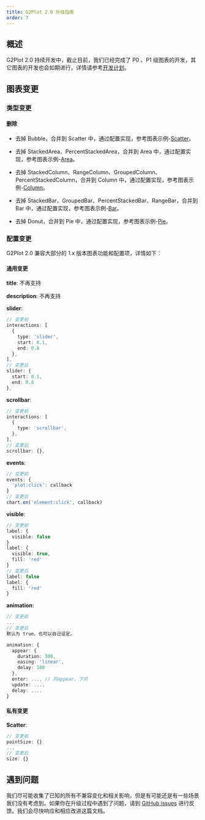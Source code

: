 ```yaml
---
title: G2Plot 2.0 升级指南
order: 7
---
```


## 概述

G2Plot 2.0 持续开发中，截止目前，我们已经完成了 P0 、P1 级图表的开发，其它图表的开发也会如期进行，详情请参考[开发计划](https://www.yuque.com/antv/g2plot/ffgrfy#U9F3)。

## 图表变更

### 类型变更

#### 删除

- 去掉 Bubble，合并到 Scatter 中，通过配置实现，参考图表示例-[Scatter](../../examples/scatter/basic)。

- 去掉 StackedArea、PercentStackedArea，合并到 Area 中，通过配置实现，参考图表示例-[Area](../../examples/area/basic)。

- 去掉 StackedColumn、RangeColumn、GroupedColumn、PercentStackedColumn，合并到 Column 中，通过配置实现，参考图表示例-[Column](../../examples/column/basic)。

- 去掉 StackedBar、GroupedBar、PercentStackedBar、RangeBar，合并到 Bar 中，通过配置实现，参考图表示例-[Bar](../../examples/bar/basic)。

- 去掉 Donut，合并到 Pie 中，通过配置实现，参考图表示例-[Pie](../../examples/pie/basic)。

### 配置变更

G2Plot 2.0 兼容大部分的 1.x 版本图表功能和配置项，详情如下：

#### 通用变更

**title**: 不再支持

**description**: 不再支持

**slider**:

```ts
// 变更前
interactions: [
  {
    type: 'slider',
    start: 0.1,
    end: 0.8
  },
],
// 变更后
slider: {
  start: 0.1,
  end: 0.8
},
```

**scrollbar**:

```ts
// 变更前
interactions: [
  {
    type: 'scrollbar',
  },
],
// 变更后
scrollbar: {},
```

**events**:

```ts
// 变更前
events: {
  'plot:click': callback
}
// 变更后
chart.on('element:click', callback)
```

**visible**:

```ts
// 变更前
label: {
  visible: false
}
label: {
  visible: true,
  fill: 'red'
}
// 变更后
label: false
label: {
  fill: 'red'
}
```

**animation**:

```ts
// 变更前
...
// 变更后
默认为 true，也可以自己设定。

animation: {
  appear: {
    duration: 300,
    easing: 'linear',
    delay: 100
  },
  enter: ..., // 同appear，下同
  update: ...,
  delay: ....
}
```

#### 私有变更

**Scatter**:

```ts
// 变更前
pointSize: {}
...
// 变更后
size: {}
```

## 遇到问题

我们尽可能收集了已知的所有不兼容变化和相关影响，但是有可能还是有一些场景我们没有考虑到。如果你在升级过程中遇到了问题，请到 [GitHub issues](https://github.com/antvis/G2Plot/issues) 进行反馈。我们会尽快响应和相应改进这篇文档。

